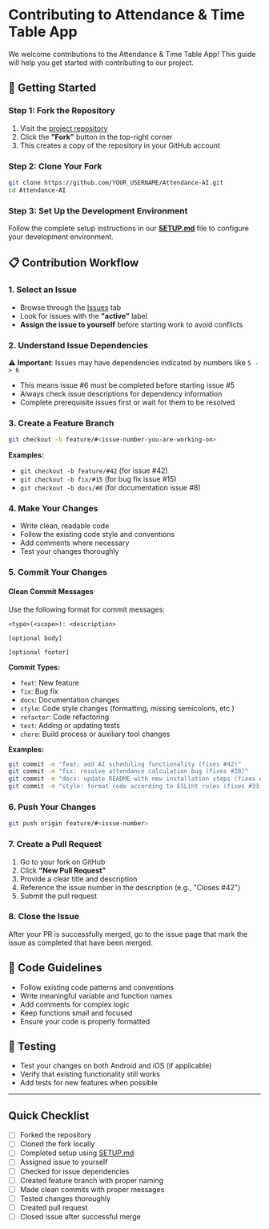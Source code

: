 # Contributing to Attendance & Time Table App

We welcome contributions to the Attendance & Time Table App! This guide will help you get started with contributing to our project.

## 🚀 Getting Started

### Step 1: Fork the Repository

1. Visit the [project repository](https://github.com/anisharma07/Attendance-AI)
2. Click the **"Fork"** button in the top-right corner
3. This creates a copy of the repository in your GitHub account

### Step 2: Clone Your Fork

```bash
git clone https://github.com/YOUR_USERNAME/Attendance-AI.git
cd Attendance-AI
```

### Step 3: Set Up the Development Environment

Follow the complete setup instructions in our [**SETUP.md**](.github/SETUP.md) file to configure your development environment.

## 📋 Contribution Workflow

### 1. Select an Issue

- Browse through the [Issues](https://github.com/anisharma07/Attendance-AI/issues) tab
- Look for issues with the **"active"** label
- **Assign the issue to yourself** before starting work to avoid conflicts

### 2. Understand Issue Dependencies

⚠️ **Important**: Issues may have dependencies indicated by numbers like `5 -> 6`

- This means issue #6 must be completed before starting issue #5
- Always check issue descriptions for dependency information
- Complete prerequisite issues first or wait for them to be resolved

### 3. Create a Feature Branch

```bash
git checkout -b feature/#<issue-number-you-are-working-on>
```

**Examples:**

- `git checkout -b feature/#42` (for issue #42)
- `git checkout -b fix/#15` (for bug fix issue #15)
- `git checkout -b docs/#8` (for documentation issue #8)

### 4. Make Your Changes

- Write clean, readable code
- Follow the existing code style and conventions
- Add comments where necessary
- Test your changes thoroughly

### 5. Commit Your Changes

#### Clean Commit Messages

Use the following format for commit messages:

```
<type>(<scope>): <description>

[optional body]

[optional footer]
```

**Commit Types:**

- `feat`: New feature
- `fix`: Bug fix
- `docs`: Documentation changes
- `style`: Code style changes (formatting, missing semicolons, etc.)
- `refactor`: Code refactoring
- `test`: Adding or updating tests
- `chore`: Build process or auxiliary tool changes

**Examples:**

```bash
git commit -m "feat: add AI scheduling functionality (fixes #42)"
git commit -m "fix: resolve attendance calculation bug (fixes #28)"
git commit -m "docs: update README with new installation steps (fixes #15)"
git commit -m "style: format code according to ESLint rules (fixes #33)"
```

### 6. Push Your Changes

```bash
git push origin feature/#<issue-number>
```

### 7. Create a Pull Request

1. Go to your fork on GitHub
2. Click **"New Pull Request"**
3. Provide a clear title and description
4. Reference the issue number in the description (e.g., "Closes #42")
5. Submit the pull request

### 8. Close the Issue

After your PR is successfully merged, go to the issue page that mark the issue as completed that have been merged.

## 📝 Code Guidelines

- Follow existing code patterns and conventions
- Write meaningful variable and function names
- Add comments for complex logic
- Keep functions small and focused
- Ensure your code is properly formatted

## 🧪 Testing

- Test your changes on both Android and iOS (if applicable)
- Verify that existing functionality still works
- Add tests for new features when possible

---

## Quick Checklist

- [ ] Forked the repository
- [ ] Cloned the fork locally
- [ ] Completed setup using [SETUP.md](.github/SETUP.md)
- [ ] Assigned issue to yourself
- [ ] Checked for issue dependencies
- [ ] Created feature branch with proper naming
- [ ] Made clean commits with proper messages
- [ ] Tested changes thoroughly
- [ ] Created pull request
- [ ] Closed issue after successful merge
